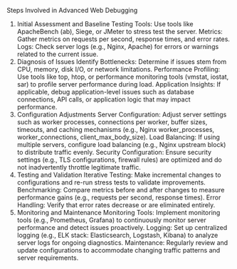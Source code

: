 Steps Involved in Advanced Web Debugging
1. Initial Assessment and Baseline Testing
Tools: Use tools like ApacheBench (ab), Siege, or JMeter to stress test the server.
Metrics: Gather metrics on requests per second, response times, and error rates.
Logs: Check server logs (e.g., Nginx, Apache) for errors or warnings related to the current issue.
2. Diagnosis of Issues
Identify Bottlenecks: Determine if issues stem from CPU, memory, disk I/O, or network limitations.
Performance Profiling: Use tools like top, htop, or performance monitoring tools (vmstat, iostat, sar) to profile server performance during load.
Application Insights: If applicable, debug application-level issues such as database connections, API calls, or application logic that may impact performance.
3. Configuration Adjustments
Server Configuration: Adjust server settings such as worker processes, connections per worker, buffer sizes, timeouts, and caching mechanisms (e.g., Nginx worker_processes, worker_connections, client_max_body_size).
Load Balancing: If using multiple servers, configure load balancing (e.g., Nginx upstream block) to distribute traffic evenly.
Security Configuration: Ensure security settings (e.g., TLS configurations, firewall rules) are optimized and do not inadvertently throttle legitimate traffic.
4. Testing and Validation
Iterative Testing: Make incremental changes to configurations and re-run stress tests to validate improvements.
Benchmarking: Compare metrics before and after changes to measure performance gains (e.g., requests per second, response times).
Error Handling: Verify that error rates decrease or are eliminated entirely.
5. Monitoring and Maintenance
Monitoring Tools: Implement monitoring tools (e.g., Prometheus, Grafana) to continuously monitor server performance and detect issues proactively.
Logging: Set up centralized logging (e.g., ELK stack: Elasticsearch, Logstash, Kibana) to analyze server logs for ongoing diagnostics.
Maintenance: Regularly review and update configurations to accommodate changing traffic patterns and server requirements.

